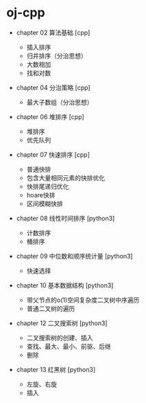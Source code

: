 # oj-cpp

- chapter 02 算法基础 [cpp]
    - 插入排序
    - 归并排序（分治思想）
    - 大数相加
    - 找和对数

- chapter 04 分治策略 [cpp]
    - 最大子数组（分治思想）

- chapter 06 堆排序 [cpp]
    - 堆排序
    - 优先队列

- chapter 07 快速排序 [cpp]
    - 普通快排
    - 包含大量相同元素的快排优化
    - 快排尾递归优化
    - hoare快排
    - 区间模糊快排

- chapter 08 线性时间排序 [python3]
    - 计数排序
    - 桶排序

- chapter 09 中位数和顺序统计量 [python3]
    - 快速选择

- chapter 10 基本数据结构 [python3]
    - 带父节点的o(1)空间复杂度二叉树中序遍历
    - 普通二叉树的遍历

- chapter 12 二叉搜索树 [python3]
    - 二叉搜索树的创建、插入
    - 查找、最大、最小、前驱、后继
    - 删除

- chapter 13 红黑树 [python3]
    - 左旋、右旋
    - 插入
